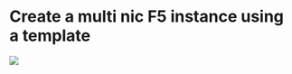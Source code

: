 # Create a multi nic F5 instance using a template

<a href="https://portal.azure.com/#create/Microsoft.Template/uri/https%3A%2F%2Fraw.githubusercontent.com%2Fsevedge%2Fazure%2Fmaster%2Ff5-multinic%2Fazuredeploy.json" target="_blank">
    <img src="http://azuredeploy.net/deploybutton.png"/>
</a>
